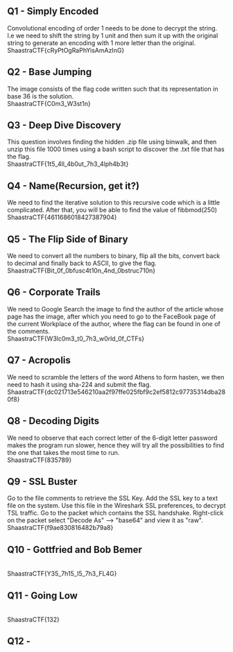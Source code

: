 ## Q1 - Simply Encoded
Convolutional encoding of order 1 needs to be done to decrypt the string. I.e we need to shift the string by 1 unit and then sum it up with the original string to generate an encoding with 1 more letter than the original. 
<br />
ShaastraCTF{cRyPtOgRaPhYisAmAzInG}
<br />

## Q2 - Base Jumping
The image consists of the flag code written such that its representation in base 36 is the solution.
<br />
ShaastraCTF{C0m3_W3st1n}
<br />

## Q3 - Deep Dive Discovery
This question involves finding the hidden .zip file using binwalk, and then unzip this file 1000 times using a bash script to discover the .txt file that has the flag.
<br />
ShaastraCTF{1t5_4ll_4b0ut_7h3_4lph4b3t}
<br />

## Q4 - Name(Recursion, get it?)
We need to find the iterative solution to this recursive code which is a little complicated. After that, you will be able to find the value of fibbmod(250)
<br />
ShaastraCTF{4611686018427387904}
<br />

## Q5 - The Flip Side of Binary
We need to convert all the numbers to binary, flip all the bits, convert back to decimal and finally back to ASCII, to give the flag.
<br />
ShaastraCTF{Bit_0f_0bfusc4t10n_4nd_0bstruc710n}
<br />

## Q6 - Corporate Trails
We need to Google Search the image to find the author of the article whose page has the image, after which you need to go to the FaceBook page of the current Workplace of the author, where the flag can be found in one of the comments.
<br />
ShaastraCTF{W3lc0m3_t0_7h3_w0rld_0f_CTFs}
<br />

## Q7 - Acropolis
We need to scramble the letters of the word Athens to form hasten, we then need to hash it using sha-224 and submit the flag.
<br />
ShaastraCTF{dc021713e546210aa2f97ffe025fbf9c2ef5812c97735314dba280f8}
<br />

## Q8 - Decoding Digits
We need to observe that each correct letter of the 6-digit letter password makes the program run slower, hence they will try all the possibilities to find the one that takes the most time to run.
<br />
ShaastraCTF{835789}
<br />

## Q9 - SSL Buster
Go to the file comments to retrieve the SSL Key.
Add the SSL key to a text file on the system.
Use this file in the Wireshark SSL preferences, to decrypt TSL traffic.
Go to the packet which contains the SSL handshake.
Right-click on the packet select "Decode As" --> "base64" and view it as "raw".
<br />
ShaastraCTF{f9ae830816482b79a8}
<br />

## Q10 - Gottfried and Bob Bemer

<br />
ShaastraCTF{Y35_7h15_I5_7h3_FL4G}
<br />

## Q11 - Going Low

<br />
ShaastraCTF{132}
<br />

## Q12 - 



